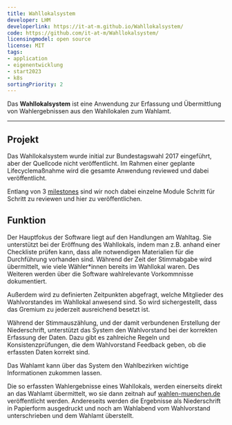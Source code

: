 ```yaml
---
title: Wahllokalsystem
developer: LHM
developerlink: https://it-at-m.github.io/Wahllokalsystem/
code: https://github.com/it-at-m/Wahllokalsystem/
licensingmodel: open source
license: MIT
tags:
- application
- eigenentwicklung
- start2023
- k8s
sortingPriority: 2
---
```

Das __Wahllokalsystem__ ist eine Anwendung zur Erfassung und Übermittlung von Wahlergebnissen aus den Wahllokalen zum Wahlamt.

---

## Projekt

Das Wahllokalsystem wurde initial zur Bundestagswahl 2017 eingeführt, aber der Quellcode nicht veröffentlicht.
Im Rahmen einer geplante Lifecyclemaßnahme wird die gesamte Anwendung reviewed und dabei veröffentlicht.

Entlang von 3 [milestones](https://github.com/it-at-m/Wahllokalsystem/milestones?direction=asc&sort=title) sind wir noch dabei einzelne Module Schritt für Schritt zu reviewen und hier zu veröffentlichen.


## Funktion

Der Hauptfokus der Software liegt auf den Handlungen am Wahltag. Sie unterstützt bei der Eröffnung des Wahllokals, indem man z.B. anhand einer Checkliste prüfen kann, dass alle notwendigen Materialien für die Durchführung vorhanden sind. Während der Zeit der Stimmabgabe wird übermittelt, wie viele Wähler*innen bereits im Wahllokal waren. Des Weiteren werden über die Software wahlrelevante Vorkommnisse dokumentiert.

Außerdem wird zu definierten Zeitpunkten abgefragt, welche Mitglieder des Wahlvorstandes im Wahllokal anwesend sind. So wird sichergestellt, dass das Gremium zu jederzeit ausreichend besetzt ist.

Während der Stimmauszählung, und der damit verbundenen Erstellung der Niederschrift, unterstützt das System den Wahlvorstand bei der korrekten Erfassung der Daten. Dazu gibt es zahlreiche Regeln und Konsistenzprüfungen, die dem Wahlvorstand Feedback geben, ob die erfassten Daten korrekt sind.

Das Wahlamt kann über das System den Wahlbezirken wichtige Informationen zukommen lassen.

Die so erfassten Wahlergebnisse eines Wahllokals, werden einerseits direkt an das Wahlamt übermittelt, wo sie dann zeitnah auf [wahlen-muenchen.de](https://www.wahlen-muenchen.de/) veröffentlicht werden.
Andereseits werden die Ergebnisse als Niederschrift in Papierform ausgedruckt und noch am Wahlabend vom Wahlvorstand unterschrieben und dem Wahlamt überstellt.
